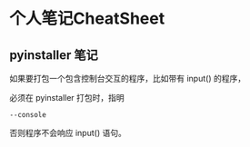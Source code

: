 # 个人笔记CheatSheet
## pyinstaller 笔记
如果要打包一个包含控制台交互的程序，比如带有 input() 的程序，

必须在 pyinstaller 打包时，指明

`--console`

否则程序不会响应 input() 语句。
